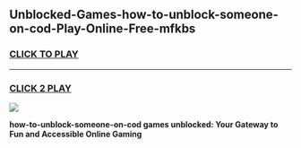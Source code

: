 
## Unblocked-Games-how-to-unblock-someone-on-cod-Play-Online-Free-mfkbs
<h3>
<a href="https://premium76.site?title=how-to-unblock-someone-on-cod&ref=26A">CLICK TO PLAY</a></h3>
<hr>

<h3>
<a href="https://premium76.site?title=how-to-unblock-someone-on-cod&ref=26A">CLICK 2 PLAY</a>
  
</h3>

<a href="https://premium76.site?title=how-to-unblock-someone-on-cod&ref=26A"><img src="https://clearcache.store/games.png"></a>


**how-to-unblock-someone-on-cod games unblocked: Your Gateway to Fun and Accessible Online Gaming**
